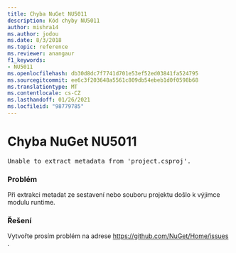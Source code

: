 ```yaml
---
title: Chyba NuGet NU5011
description: Kód chyby NU5011
author: mishra14
ms.author: jodou
ms.date: 8/3/2018
ms.topic: reference
ms.reviewer: anangaur
f1_keywords:
- NU5011
ms.openlocfilehash: db30d8dc7f7741d701e53ef52ed03841fa524795
ms.sourcegitcommit: ee6c3f203648a5561c809db54ebeb1d0f0598b68
ms.translationtype: MT
ms.contentlocale: cs-CZ
ms.lasthandoff: 01/26/2021
ms.locfileid: "98779785"
---
```

# <a name="nuget-error-nu5011"></a>Chyba NuGet NU5011
<pre>Unable to extract metadata from 'project.csproj'.</pre>

### <a name="issue"></a>Problém

Při extrakci metadat ze sestavení nebo souboru projektu došlo k výjimce modulu runtime.


### <a name="solution"></a>Řešení

Vytvořte prosím problém na adrese https://github.com/NuGet/Home/issues .

